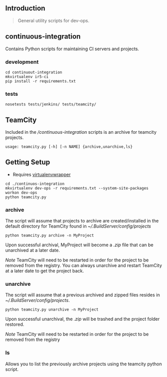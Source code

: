 Introduction
---
> General utility scripts for dev-ops.

## continuous-integration
Contains Python scripts for maintaining CI servers and projects.

### development
```
cd continuout-integration
mkvirtualenv ir5-ci
pip install -r requirements.txt
```

### tests
```
nosetests tests/jenkins/ tests/teamcity/
```

TeamCity
---
Included in the _/continuous-integration_ scripts is an archive for teamcity projects.
```
usage: teamcity.py [-h] [-n NAME] {archive,unarchive,ls}
```

## Getting Setup

* Requires [virtualenvwrapper](http://virtualenvwrapper.readthedocs.org/en/latest/)

```
cd ./continuos-integration
mkvirtualenv dev-ops -r requirements.txt --system-site-packages
workon dev-ops
python teamcity.py
```

### archive
The script will assume that projects to archive are created/installed in the default directory for TeamCity found in _~/.BuildServer/config/projects_

```
python teamcity.py archive -n MyProject
```

Upon successful archival, MyProject will become a _.zip_ file that can be unarchived at a later date.

*Note* TeamCity will need to be restarted in order for the project to be removed from the registry. You can always unarchive and restart TeamCity at a later date to get the project back.

### unarchive
The script will assume that a previous archived and zipped files resides in _~/.BuildServer/config/projects_.

```
python teamcity.py unarchive -n MyProject
```

Upon successful unarchival, the _.zip_ will be trashed and the project folder restored.

*Note* TeamCity will need to be restarted in order for the project to be removed from the registry

### ls
Allows you to list the previously archive projects using the teamcity python script.
